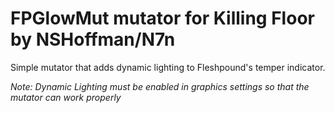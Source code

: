 # FPGlowMut mutator for Killing Floor by NSHoffman/N7n
Simple mutator that adds dynamic lighting to Fleshpound's temper indicator.

*Note: Dynamic Lighting must be enabled in graphics settings so that the mutator can work properly* 
